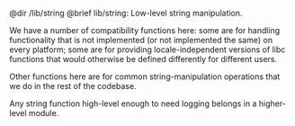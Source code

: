 @dir /lib/string
@brief lib/string: Low-level string manipulation.

We have a number of compatibility functions here: some are for handling
functionality that is not implemented (or not implemented the same) on every
platform; some are for providing locale-independent versions of libc
functions that would otherwise be defined differently for different users.

Other functions here are for common string-manipulation operations that we do
in the rest of the codebase.

Any string function high-level enough to need logging belongs in a
higher-level module.
